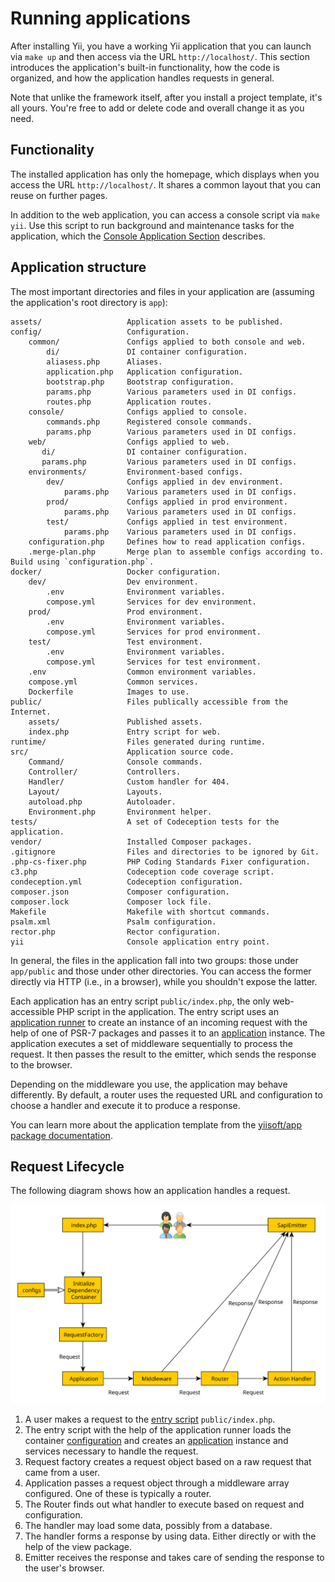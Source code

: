 # Running applications

After installing Yii, you have a working Yii application that you can launch via `make up` and then
access via the URL `http://localhost/`. This section introduces the application's built-in functionality,
how the code is organized, and how the application handles requests in general.

Note that unlike the framework itself, after you install a project template, it's all yours.
You're free to add or delete code and overall change it as you need.

## Functionality <span id="functionality"></span>

The installed application has only the homepage, which displays when you access the URL `http://localhost/`.
It shares a common layout that you can reuse on further pages.

<!--
You should also see a toolbar at the bottom of the browser window.
This is useful [debugger tool](https://github.com/yiisoft/yii-debug) provided by Yii to record and display a lot of
debugging information, such as log messages, response statuses, the database queries run, and so on.
-->

In addition to the web application, you can access a console script via `make yii`.
Use this script to run background and maintenance tasks for the application, which the
[Console Application Section](../tutorial/console-applications.md) describes.


## Application structure <span id="application-structure"></span>

The most important directories and files in your application are (assuming the application's root directory is `app`):

```
assets/                   Application assets to be published.
config/                   Configuration.
    common/               Configs applied to both console and web.
        di/               DI container configuration.
        aliasess.php      Aliases.
        application.php   Application configuration.
        bootstrap.php     Bootstrap configuration.
        params.php        Various parameters used in DI configs.
        routes.php        Application routes.
    console/              Configs applied to console.
        commands.php      Registered console commands.
        params.php        Various parameters used in DI configs.
    web/                  Configs applied to web.
       di/                DI container configuration.
       params.php         Various parameters used in DI configs.
    environments/         Environment-based configs.
        dev/              Configs applied in dev environment.
            params.php    Various parameters used in DI configs.
        prod/             Configs applied in prod environment.
            params.php    Various parameters used in DI configs.
        test/             Configs applied in test environment.
            params.php    Various parameters used in DI configs.    
    configuration.php     Defines how to read application configs.
    .merge-plan.php       Merge plan to assemble configs according to. Build using `configuration.php`.
docker/                   Docker configuration.
    dev/                  Dev environment.
        .env              Environment variables.
        compose.yml       Services for dev environment.
    prod/                 Prod environment.
        .env              Environment variables.
        compose.yml       Services for prod environment.
    test/                 Test environment.
        .env              Environment variables.
        compose.yml       Services for test environment.
    .env                  Common environment variables.
    compose.yml           Common services.
    Dockerfile            Images to use.
public/                   Files publically accessible from the Internet.
    assets/               Published assets.
    index.php             Entry script for web.
runtime/                  Files generated during runtime.
src/                      Application source code.
    Command/              Console commands.
    Controller/           Controllers.
    Handler/              Custom handler for 404.
    Layout/               Layouts.
    autoload.php          Autoloader.
    Environment.php       Environment helper.
tests/                    A set of Codeception tests for the application.  
vendor/                   Installed Composer packages.
.gitignore                Files and directories to be ignored by Git.
.php-cs-fixer.php         PHP Coding Standards Fixer configuration.
c3.php                    Codeception code coverage script.
condeception.yml          Codeception configuration.
composer.json             Composer configuration.
composer.lock             Composer lock file.
Makefile                  Makefile with shortcut commands.
psalm.xml                 Psalm configuration.
rector.php                Rector configuration.
yii                       Console application entry point.
```

In general, the files in the application fall into two groups: those under `app/public` and those
under other directories. You can access the former directly via HTTP (i.e., in a browser), while you shouldn't expose the latter.

Each application has an entry script `public/index.php`, the only web-accessible PHP script in the application.
The entry script uses an [application runner](https://github.com/yiisoft/yii-runner) to create an instance of
an incoming request with the help of one of PSR-7 packages and passes it to an [application](../structure/application.md)
instance. The application executes a set of middleware sequentially to process the request.
It then passes the result to the emitter, which sends the response to the browser.

Depending on the middleware you use, the application may behave differently. By default, a router
uses the requested URL and configuration to choose a handler and execute it to produce a response.

You can learn more about the application template from
the [yiisoft/app package documentation](https://github.com/yiisoft/app/blob/master/README.md).

## Request Lifecycle <span id="request-lifecycle"></span>

The following diagram shows how an application handles a request.

![Request Lifecycle](img/request-lifecycle.svg)

1. A user makes a request to the [entry script](../structure/entry-script.md) `public/index.php`.
2. The entry script with the help of the application runner loads
   the container [configuration](../concept/configuration.md) and creates
   an [application](../structure/application.md) instance and services necessary to handle the request.
3. Request factory creates a request object based on a raw request that came from a user.
4. Application passes a request object through a middleware array configured. One of these is typically a router.
5. The Router finds out what handler to execute based on request and configuration.
6. The handler may load some data, possibly from a database.
7. The handler forms a response by using data. Either directly or with the help of the view package.
8. Emitter receives the response and takes care of sending the response to the user's browser.
